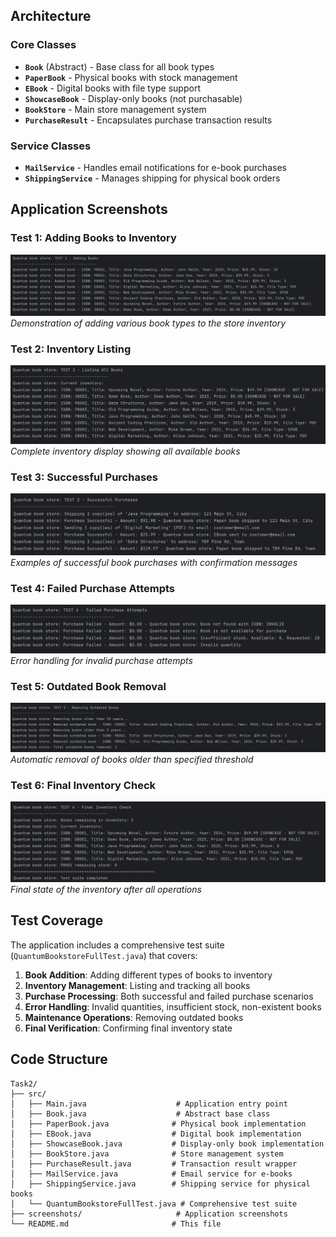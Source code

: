 
##  Architecture

### Core Classes

- **`Book`** (Abstract) - Base class for all book types
- **`PaperBook`** - Physical books with stock management
- **`EBook`** - Digital books with file type support
- **`ShowcaseBook`** - Display-only books (not purchasable)
- **`BookStore`** - Main store management system
- **`PurchaseResult`** - Encapsulates purchase transaction results

### Service Classes

- **`MailService`** - Handles email notifications for e-book purchases
- **`ShippingService`** - Manages shipping for physical book orders


##  Application Screenshots


### Test 1: Adding Books to Inventory
![Adding Books](ScreenShots/Test1.png)
*Demonstration of adding various book types to the store inventory*

### Test 2: Inventory Listing
![Book Listing](ScreenShots/Test2.png)
*Complete inventory display showing all available books*

### Test 3: Successful Purchases
![Successful Purchases](ScreenShots/Test3.png)
*Examples of successful book purchases with confirmation messages*

### Test 4: Failed Purchase Attempts
![Failed Purchases](ScreenShots/Test4.png)
*Error handling for invalid purchase attempts*

### Test 5: Outdated Book Removal
![Outdated Books](ScreenShots/Test5.png)
*Automatic removal of books older than specified threshold*

### Test 6: Final Inventory Check
![Final Inventory](ScreenShots/Test6.png)
*Final state of the inventory after all operations*

##  Test Coverage

The application includes a comprehensive test suite (`QuantumBookstoreFullTest.java`) that covers:

1. **Book Addition**: Adding different types of books to inventory
2. **Inventory Management**: Listing and tracking all books
3. **Purchase Processing**: Both successful and failed purchase scenarios
4. **Error Handling**: Invalid quantities, insufficient stock, non-existent books
5. **Maintenance Operations**: Removing outdated books
6. **Final Verification**: Confirming final inventory state

## Code Structure

```
Task2/
├── src/
│   ├── Main.java                    # Application entry point
│   ├── Book.java                    # Abstract base class
│   ├── PaperBook.java              # Physical book implementation
│   ├── EBook.java                  # Digital book implementation
│   ├── ShowcaseBook.java           # Display-only book implementation
│   ├── BookStore.java              # Store management system
│   ├── PurchaseResult.java         # Transaction result wrapper
│   ├── MailService.java            # Email service for e-books
│   ├── ShippingService.java        # Shipping service for physical books
│   └── QuantumBookstoreFullTest.java # Comprehensive test suite
├── screenshots/                     # Application screenshots
└── README.md                       # This file
```


